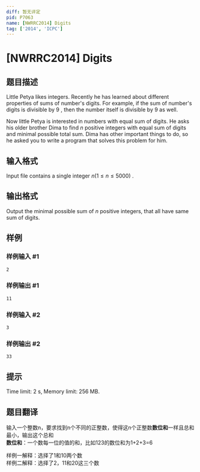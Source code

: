 ```yaml
---
diff: 暂无评定
pid: P7063
name: [NWRRC2014] Digits
tag: ['2014', 'ICPC']
---
```

# [NWRRC2014] Digits
## 题目描述



Little Petya likes integers. Recently he has learned about different properties of sums of number's digits. For example, if the sum of number's digits is divisible by $9$ , then the number itself is divisible by $9$ as well.

Now little Petya is interested in numbers with equal sum of digits. He asks his older brother Dima to find $n$ positive integers with equal sum of digits and minimal possible total sum. Dima has other important things to do, so he asked you to write a program that solves this problem for him.


## 输入格式



Input file contains a single integer $n (1 \le n \le 5000)$ .


## 输出格式



Output the minimal possible sum of $n$ positive integers, that all have same sum of digits.


## 样例

### 样例输入 #1
```
2

```
### 样例输出 #1
```
11

```
### 样例输入 #2
```
3

```
### 样例输出 #2
```
33

```
## 提示

Time limit: 2 s, Memory limit: 256 MB. 


## 题目翻译

输入一个整数n，要求找到n个不同的正整数，使得这n个正整数**数位和**一样且总和最小，输出这个总和  
**数位和**：一个数每一位的值的和，比如123的数位和为1+2+3=6  

样例一解释：选择了1和10两个数  
样例二解释：选择了2，11和20这三个数
